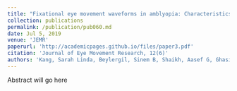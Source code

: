 ```yaml
---
title: "Fixational eye movement waveforms in amblyopia: Characteristics of fast and slow eye movements"
collection: publications
permalink: /publication/pub060.md
date: Jul 5, 2019
venue: 'JEMR'
paperurl: 'http://academicpages.github.io/files/paper3.pdf'
citation: 'Journal of Eye Movement Research, 12(6)'
authors: 'Kang, Sarah Linda, Beylergil, Sinem B, Shaikh, Aasef G, Ghasia, Fatema F'
---
```

Abstract will go here

